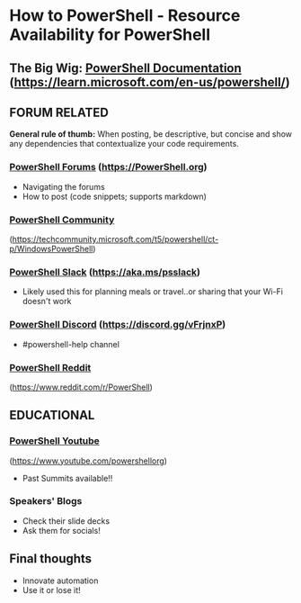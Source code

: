 # How to PowerShell - Resource Availability for PowerShell

## The Big Wig: [PowerShell Documentation](https://learn.microsoft.com/en-us/powershell/) (<https://learn.microsoft.com/en-us/powershell/>)

## FORUM RELATED

**General rule of thumb:**
When posting, be descriptive, but concise and show any dependencies that contextualize your code requirements.

### [PowerShell Forums](PowerShell.org) (<https://PowerShell.org>)

- Navigating the forums
- How to post (code snippets; supports markdown)

### [PowerShell Community](https://techcommunity.microsoft.com/t5/powershell/ct-p/WindowsPowerShell)

(<https://techcommunity.microsoft.com/t5/powershell/ct-p/WindowsPowerShell>)

### [PowerShell Slack](https://aka.ms/psslack) (<https://aka.ms/psslack>)

- Likely used this for planning meals or travel..or sharing that your Wi-Fi doesn't work

### [PowerShell Discord](https://discord.gg/vFrjnxP) (<https://discord.gg/vFrjnxP>)

- #powershell-help channel

### [PowerShell Reddit](https://www.reddit.com/r/PowerShell/)

(<https://www.reddit.com/r/PowerShell>)

## EDUCATIONAL

### [PowerShell Youtube](https://www.youtube.com/powershellorg)

(<https://www.youtube.com/powershellorg>)

- Past Summits available!!

### Speakers' Blogs

- Check their slide decks
- Ask them for socials!

## Final thoughts

- Innovate automation
- Use it or lose it!
